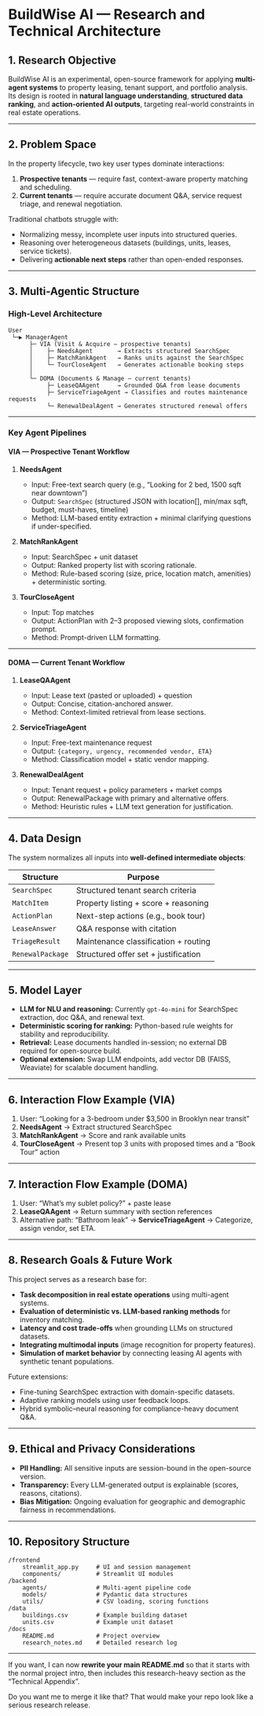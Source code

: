 
# BuildWise AI — Research and Technical Architecture

## 1. Research Objective

BuildWise AI is an experimental, open-source framework for applying **multi-agent systems** to property leasing, tenant support, and portfolio analysis.
Its design is rooted in **natural language understanding**, **structured data ranking**, and **action-oriented AI outputs**, targeting real-world constraints in real estate operations.

---

## 2. Problem Space

In the property lifecycle, two key user types dominate interactions:

1. **Prospective tenants** — require fast, context-aware property matching and scheduling.
2. **Current tenants** — require accurate document Q\&A, service request triage, and renewal negotiation.

Traditional chatbots struggle with:

* Normalizing messy, incomplete user inputs into structured queries.
* Reasoning over heterogeneous datasets (buildings, units, leases, service tickets).
* Delivering **actionable next steps** rather than open-ended responses.

---

## 3. Multi-Agentic Structure

### High-Level Architecture

```
User
 └─▶ ManagerAgent
      ├─ VIA (Visit & Acquire — prospective tenants)
      │    ├─ NeedsAgent       → Extracts structured SearchSpec
      │    ├─ MatchRankAgent   → Ranks units against the SearchSpec
      │    └─ TourCloseAgent   → Generates actionable booking steps
      │
      └─ DOMA (Documents & Manage — current tenants)
           ├─ LeaseQAAgent     → Grounded Q&A from lease documents
           ├─ ServiceTriageAgent → Classifies and routes maintenance requests
           └─ RenewalDealAgent → Generates structured renewal offers
```

---

### Key Agent Pipelines

#### VIA — Prospective Tenant Workflow

1. **NeedsAgent**

   * Input: Free-text search query (e.g., “Looking for 2 bed, 1500 sqft near downtown”)
   * Output: `SearchSpec` (structured JSON with location\[], min/max sqft, budget, must-haves, timeline)
   * Method: LLM-based entity extraction + minimal clarifying questions if under-specified.

2. **MatchRankAgent**

   * Input: SearchSpec + unit dataset
   * Output: Ranked property list with scoring rationale.
   * Method: Rule-based scoring (size, price, location match, amenities) + deterministic sorting.

3. **TourCloseAgent**

   * Input: Top matches
   * Output: ActionPlan with 2–3 proposed viewing slots, confirmation prompt.
   * Method: Prompt-driven LLM formatting.

---

#### DOMA — Current Tenant Workflow

1. **LeaseQAAgent**

   * Input: Lease text (pasted or uploaded) + question
   * Output: Concise, citation-anchored answer.
   * Method: Context-limited retrieval from lease sections.

2. **ServiceTriageAgent**

   * Input: Free-text maintenance request
   * Output: `{category, urgency, recommended vendor, ETA}`
   * Method: Classification model + static vendor mapping.

3. **RenewalDealAgent**

   * Input: Tenant request + policy parameters + market comps
   * Output: RenewalPackage with primary and alternative offers.
   * Method: Heuristic rules + LLM text generation for justification.

---

## 4. Data Design

The system normalizes all inputs into **well-defined intermediate objects**:

| Structure        | Purpose                              |
| ---------------- | ------------------------------------ |
| `SearchSpec`     | Structured tenant search criteria    |
| `MatchItem`      | Property listing + score + reasoning |
| `ActionPlan`     | Next-step actions (e.g., book tour)  |
| `LeaseAnswer`    | Q\&A response with citation          |
| `TriageResult`   | Maintenance classification + routing |
| `RenewalPackage` | Structured offer set + justification |

---

## 5. Model Layer

* **LLM for NLU and reasoning:** Currently `gpt-4o-mini` for SearchSpec extraction, doc Q\&A, and renewal text.
* **Deterministic scoring for ranking:** Python-based rule weights for stability and reproducibility.
* **Retrieval:** Lease documents handled in-session; no external DB required for open-source build.
* **Optional extension:** Swap LLM endpoints, add vector DB (FAISS, Weaviate) for scalable document handling.

---

## 6. Interaction Flow Example (VIA)

1. User: “Looking for a 3-bedroom under \$3,500 in Brooklyn near transit”
2. **NeedsAgent** → Extract structured SearchSpec
3. **MatchRankAgent** → Score and rank available units
4. **TourCloseAgent** → Present top 3 units with proposed times and a “Book Tour” action

---

## 7. Interaction Flow Example (DOMA)

1. User: “What’s my sublet policy?” + paste lease
2. **LeaseQAAgent** → Return summary with section references
3. Alternative path: “Bathroom leak” → **ServiceTriageAgent** → Categorize, assign vendor, set ETA.

---

## 8. Research Goals & Future Work

This project serves as a research base for:

* **Task decomposition in real estate operations** using multi-agent systems.
* **Evaluation of deterministic vs. LLM-based ranking methods** for inventory matching.
* **Latency and cost trade-offs** when grounding LLMs on structured datasets.
* **Integrating multimodal inputs** (image recognition for property features).
* **Simulation of market behavior** by connecting leasing AI agents with synthetic tenant populations.

Future extensions:

* Fine-tuning SearchSpec extraction with domain-specific datasets.
* Adaptive ranking models using user feedback loops.
* Hybrid symbolic–neural reasoning for compliance-heavy document Q\&A.

---

## 9. Ethical and Privacy Considerations

* **PII Handling:** All sensitive inputs are session-bound in the open-source version.
* **Transparency:** Every LLM-generated output is explainable (scores, reasons, citations).
* **Bias Mitigation:** Ongoing evaluation for geographic and demographic fairness in recommendations.

---

## 10. Repository Structure

```
/frontend
    streamlit_app.py     # UI and session management
    components/          # Streamlit UI modules
/backend
    agents/              # Multi-agent pipeline code
    models/              # Pydantic data structures
    utils/               # CSV loading, scoring functions
/data
    buildings.csv        # Example building dataset
    units.csv            # Example unit dataset
/docs
    README.md            # Project overview
    research_notes.md    # Detailed research log
```

---

If you want, I can now **rewrite your main README.md** so that it starts with the normal project intro, then includes this research-heavy section as the “Technical Appendix”.

Do you want me to merge it like that? That would make your repo look like a serious research release.

